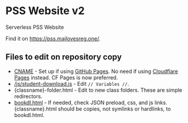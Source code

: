 # PSS Website v2
Serverless PSS Website

Find it on https://pss.majlovesreg.one/.

## Files to edit on repository copy
 - [CNAME](https://github.com/majlovesreg/website-pss-02/blob/main/CNAME) - Set up if using [GitHub Pages](https://pages.github.com/). No need if using [Cloudflare Pages](https://pages.cloudflare.com) instead. CF Pages is now preferred.
 - [/js/student-download.js](https://github.com/majlovesreg/website-pss-02/blob/main/js/student-download.js) - Edit `// Variables //`.
 - {classname}-folder.html - Edit to new class folders. These are simple redirectors.
 - [bookdl.html](https://github.com/majlovesreg/website-pss-02/blob/main/bookdl.html) - If needed, check JSON preload, css, and js links. {classname}.html should be copies, not symlinks or hardlinks, to bookdl.html.
